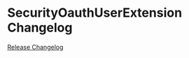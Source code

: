 # SecurityOauthUserExtension Changelog

[Release Changelog](https://github.com/spryker/security-oauth-user-extension/releases)
